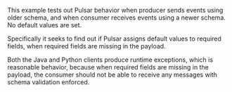 This example tests out Pulsar behavior when producer sends events using older schema, and when consumer receives events using a newer schema. No default values are set.

Specifically it seeks to find out if Pulsar assigns default values to required fields, when required fields are missing in the payload.

Both the Java and Python clients produce runtime exceptions, which is reasonable behavior, because when required fields are missing in the payload, the consumer should not be able to receive any messages with schema validation enforced. 